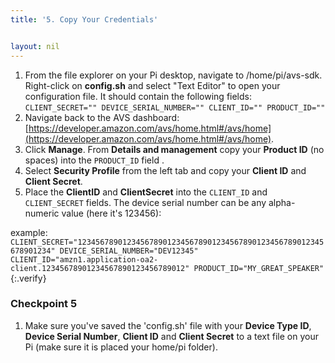 ```yaml
---
title: '5. Copy Your Credentials'


layout: nil
---
```


1. From the file explorer on your Pi desktop, navigate to /home/pi/avs-sdk.  Right-click on **config.sh** and select "Text Editor" to open your configuration file.  It should contain the following fields:
`
CLIENT_SECRET=""
DEVICE_SERIAL_NUMBER=""
CLIENT_ID=""
PRODUCT_ID=""
`
2. Navigate back to the AVS dashboard:  [https://developer.amazon.com/avs/home.html#/avs/home](https://developer.amazon.com/avs/home.html#/avs/home).
2. Click **Manage**. From **Details and management** copy your **Product ID** (no spaces) into the `PRODUCT_ID` field .
3. Select **Security Profile** from the left tab and copy your **Client ID** and **Client Secret**.  
4. Place the **ClientID** and **ClientSecret** into the `CLIENT_ID` and `CLIENT_SECRET` fields.  The device serial number can be any alpha-numeric value (here it's 123456):

example:
`
CLIENT_SECRET="1234567890123456789012345678901234567890123456789012345678901234"
DEVICE_SERIAL_NUMBER="DEV12345"
CLIENT_ID="amzn1.application-oa2-client.12345678901234567890123456789012"
PRODUCT_ID="MY_GREAT_SPEAKER"
`
{:.verify}
### Checkpoint 5

1. Make sure you've saved the 'config.sh' file with your **Device Type ID**, **Device Serial Number**, **Client ID** and **Client Secret** to a text file on your Pi (make sure it is placed your home/pi folder).
